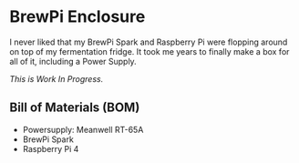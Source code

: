 # BrewPi Enclosure
I never liked that my BrewPi Spark and Raspberry Pi were flopping around on top of my fermentation fridge.
It took me years to finally make a box for all of it, including a Power Supply.

*This is Work In Progress.*

## Bill of Materials (BOM)

* Powersupply: Meanwell RT-65A
* BrewPi Spark
* Raspberry Pi 4
